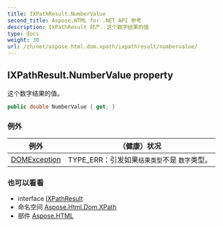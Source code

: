 ```yaml
---
title: IXPathResult.NumberValue
second_title: Aspose.HTML for .NET API 参考
description: IXPathResult 财产. 这个数字结果的值
type: docs
weight: 30
url: /zh/net/aspose.html.dom.xpath/ixpathresult/numbervalue/
---
```

## IXPathResult.NumberValue property

这个数字结果的值。

```csharp
public double NumberValue { get; }
```

### 例外

| 例外 | （健康）状况 |
| --- | --- |
| [DOMException](../../../aspose.html.dom/domexception/) | TYPE_ERR：引发如果`结果类型`不是 `数字`类型。 |

### 也可以看看

* interface [IXPathResult](../)
* 命名空间 [Aspose.Html.Dom.XPath](../../ixpathresult/)
* 部件 [Aspose.HTML](../../../)


